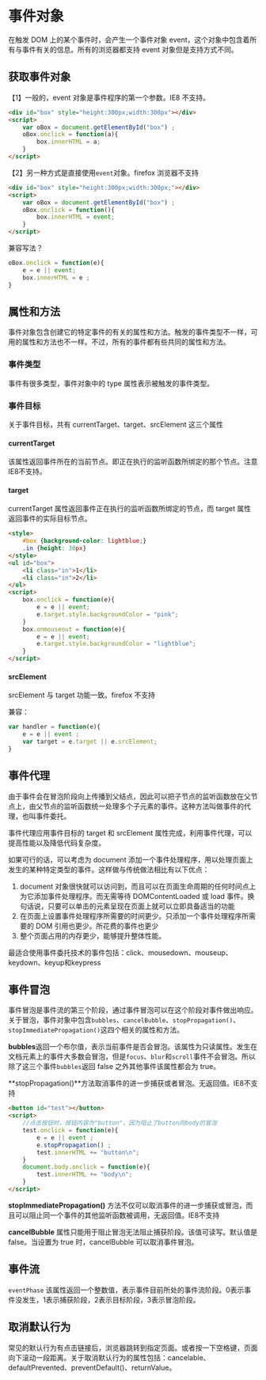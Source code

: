 # 事件对象

在触发 DOM 上的某个事件时，会产生一个事件对象 event，这个对象中包含着所有与事件有关的信息。所有的浏览器都支持 event 对象但是支持方式不同。

## 获取事件对象

【1】一般的，event 对象是事件程序的第一个参数。IE8 不支持。

```html
<div id="box" style="height:300px;width:300px"></div>
<script>
    var oBox = document.getElementById("box") ;
    oBox.onclick = function(a){
        box.innerHTML = a;
    }
</script>
```

【2】另一种方式是直接使用`event`对象。firefox 浏览器不支持

```html
<div id="box" style="height:300px;width:300px;"></div>
<script>
    var oBox = document.getElementById("box") ;
    oBox.onclick = function(){
        box.innerHTML = event;
    }
</script>
```

兼容写法？

```js
oBox.onclick = function(e){
    e = e || event;
    box.innerHTML = e ;
}
```

## 属性和方法

事件对象包含创建它的特定事件的有关的属性和方法。触发的事件类型不一样，可用的属性和方法也不一样。不过，所有的事件都有些共同的属性和方法。

### 事件类型

事件有很多类型，事件对象中的 type 属性表示被触发的事件类型。

### 事件目标

关于事件目标，共有 currentTarget、target、srcElement 这三个属性

#### currentTarget

该属性返回事件所在的当前节点。即正在执行的监听函数所绑定的那个节点。注意IE8不支持。

#### target

currentTarget 属性返回事件正在执行的监听函数所绑定的节点，而 target 属性返回事件的实际目标节点。

```html
<style>
    #box {background-color: lightblue;}
    .in {height: 30px}
</style>
<ul id="box">
    <li class="in">1</li>
    <li class="in">2</li>
</ul>
<script>
    box.onclick = function(e){
        e = e || event;
        e.target.style.backgroundColor = "pink";
    }
    box.onmouseout = function(e){
        e = e || event;
        e.target.style.backgroundColor = "lightblue";
    }
</script>
```

#### srcElement

srcElement 与 target 功能一致。firefox 不支持

兼容：

```js
var handler = function(e){
    e = e || event ;
    var target = e.target || e.srcElement;
}
```

## 事件代理

由于事件会在冒泡阶段向上传播到父结点，因此可以把子节点的监听函数放在父节点上，由父节点的监听函数统一处理多个子元素的事件。这种方法叫做事件的代理，也叫事件委托。

事件代理应用事件目标的 target 和 srcElement 属性完成，利用事件代理，可以提高性能以及降低代码复杂度。

如果可行的话，可以考虑为 document 添加一个事件处理程序，用以处理页面上发生的某种特定类型的事件。这样做与传统做法相比有以下优点：

1. document 对象很快就可以访问到，而且可以在页面生命周期的任何时间点上为它添加事件处理程序。而无需等待 DOMContentLoaded 或 load 事件。换句话说，只要可以单击的元素呈现在页面上就可以立即具备适当的功能
2. 在页面上设置事件处理程序所需要的时间更少。只添加一个事件处理程序所需要的 DOM 引用也更少。所花费的事件也更少
3. 整个页面占用的内存更少，能够提升整体性能。

最适合使用事件委托技术的事件包括：click、mousedown、mouseup、keydown、keyup和keypress

## 事件冒泡

事件冒泡是事件流的第三个阶段，通过事件冒泡可以在这个阶段对事件做出响应。关于冒泡，事件对象中包含`bubbles`、`cancelBubble`、`stopPropagation()`、`stopImmediatePropagation()`这四个相关的属性和方法。

**bubbles**返回一个布尔值，表示当前事件是否会冒泡。该属性为只读属性。发生在文档元素上的事件大多数会冒泡，但是`focus`、`blur`和`scroll`事件不会冒泡。所以除了这三个事件`bubbles`返回 false 之外其他事件该属性都会为 true。

**stopPropagation()**方法取消事件的进一步捕获或者冒泡。无返回值。IE8不支持

```html
<button id="test"></button>
<script>
    //点击按钮时，按钮内容为"button"，因为阻止了button向body的冒泡
    test.onclick = function(e){
        e = e || event ;
        e.stopPropagation() ;
        test.innerHTML += "button\n";
    }
    document.body.onclick = function(e){
        test.innerHTML += "body\n";
    }
</script>
```

**stopImmediatePropagation()** 方法不仅可以取消事件的进一步捕获或冒泡，而且可以阻止同一个事件的其他监听函数被调用，无返回值。IE8不支持

**cancelBubble** 属性只能用于阻止冒泡无法阻止捕获阶段。该值可读写。默认值是 false。当设置为 true 时，cancelBubble 可以取消事件冒泡。

## 事件流

`eventPhase` 该属性返回一个整数值，表示事件目前所处的事件流阶段。0表示事件没发生，1表示捕获阶段，2表示目标阶段，3表示冒泡阶段。

## 取消默认行为

常见的默认行为有点击链接后，浏览器跳转到指定页面。或者按一下空格键，页面向下滚动一段距离。关于取消默认行为的属性包括：cancelable、defaultPrevented、preventDefault()、returnValue。
